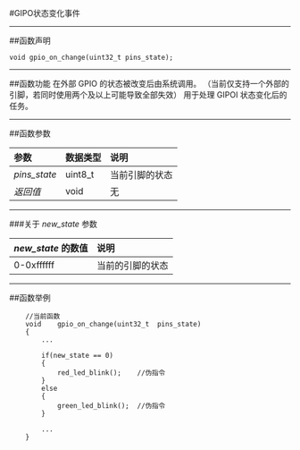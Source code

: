 #GIPO状态变化事件
***
##函数声明
```
void gpio_on_change(uint32_t pins_state);
```

***
##函数功能
在外部 GPIO 的状态被改变后由系统调用。 
（当前仅支持一个外部的引脚，若同时使用两个及以上可能导致全部失效） 
用于处理 GIPOI 状态变化后的任务。

***
##函数参数

参数 |数据类型 |说明
:-------- | :------ | :------
*pins_state*|uint8_t|当前引脚的状态
*返回值*  | void      | 无

***
###关于 *new_state* 参数

*new_state* 的数值|说明
:-------- | :------
0-0xffffff|当前的引脚的状态 

***
##函数举例
```
	//当前函数
	void	gpio_on_change(uint32_t  pins_state)
	{
		...
		
		if(new_state == 0)
		{
			red_led_blink();	//伪指令
		}
		else
		{
			green_led_blink();	//伪指令
		}
		
		...
	}
```